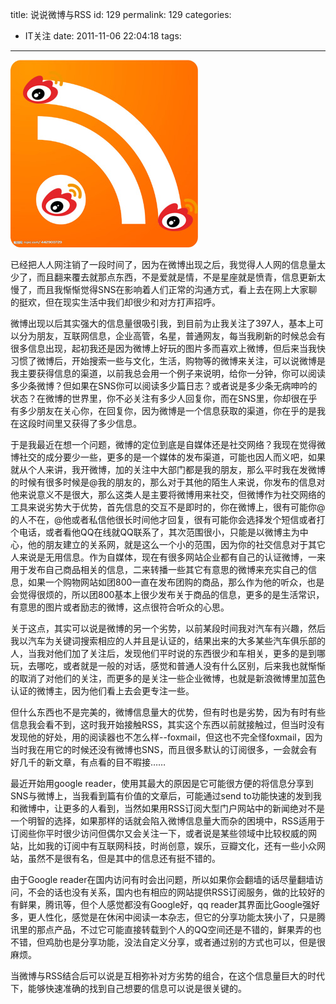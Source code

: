 title: 说说微博与RSS
id: 129
permalink: 129
categories:
  - IT关注
date: 2011-11-06 22:04:18
tags:
---

 

[![](/image/2011/11/sinarss.jpg "sinarss")](/image/2011/11/sinarss.jpg)

已经把人人网注销了一段时间了，因为在微博出现之后，我觉得人人网的信息量太少了，而且翻来覆去就那点东西，不是爱就是情，不是星座就是愤青，信息更新太慢了，而且我惭惭觉得SNS在影响着人们正常的沟通方式，看上去在网上大家聊的挺欢，但在现实生活中我们却很少和对方打声招呼。

微博出现以后其实强大的信息量很吸引我，到目前为止我关注了397人，基本上可以分为朋友，互联网信息，企业高管，名星，普通网友，每当我刷新的时候总会有很多信息出现，起初我还是因为微博上好玩的图片多而喜欢上微博，但后来当我快习惯了微博后，开始搜索一些与文化，生活，购物等的微博来关注，可以说微博是我主要获得信息的渠道，以前我总会用一个例子来说明，给你一分钟，你可以阅读多少条微博？但如果在SNS你可以阅读多少篇日志？或者说是多少条无病呻吟的状态？在微博的世界里，你不必关注有多少人回复你，而在SNS里，你却很在乎有多少朋友在关心你，在回复你，因为微博是一个信息获取的渠道，你在乎的是我在这段时间里又获得了多少信息。
<!-- more -->
于是我最近在想一个问题，微博的定位到底是自媒体还是社交网络？我现在觉得微博社交的成分要少一些，更多的是一个媒体的发布渠道，可能也因人而义吧，如果就从个人来讲，我开微博，加的关注中大部门都是我的朋友，那么平时我在发微博的时候有很多时候是@我的朋友的，那么对于其他的陌生人来说，你发布的信息对他来说意义不是很大，那么这类人是主要将微博用来社交，但微博作为社交网络的工具来说劣势大于优势，首先信息的交互不是即时的，你在微博上，很有可能你@的人不在，@他或者私信他很长时间他才回复，很有可能你会选择发个短信或者打个电话，或者看他QQ在线就QQ联系了，其次范围很小，只能是以微博主为中心，他的朋友建立的关系网，就是这么一个小的范围，因为你的社交信息对于其它人来说是无用信息。作为自媒体，现在有很多网站企业都有自己的认证微博，一来用于发布自己商品相关的信息，二来转播一些其它有意思的微博来充实自己的信息，如果一个购物网站如团800一直在发布团购的商品，那么作为他的听众，也是会觉得很烦的，所以团800基本上很少发布关于商品的信息，更多的是生活常识，有意思的图片或者励志的微博，这点很符合听众的心思。

关于这点，其实可以说是微博的另一个劣势，以前某段时间我对汽车有兴趣，然后我以汽车为关键词搜索相应的人并且是认证的，结果出来的大多某些汽车俱乐部的人，当我对他们加了关注后，发现他们平时说的东西很少和车相关，更多的是到哪玩，去哪吃，或者就是一般的对话，感觉和普通人没有什么区别，后来我也就惭惭的取消了对他们的关注，而更多的是关注一些企业微博，也就是新浪微博里加蓝色认证的微博主，因为他们看上去会更专注一些。

但什么东西也不是完美的，微博信息量大的优势，但有时也是劣势，因为有时有些信息我会看不到，这时我开始接触RSS，其实这个东西以前就接触过，但当时没有发现他的好处，用的阅读器也不怎么样--foxmail，但这也不完全怪foxmail，因为当时我在用它的时候还没有微博也SNS，而且很多默认的订阅很多，一会就会有好几千的新文章，有点看的目不暇接……

最近开始用google reader，使用其最大的原因是它可能很方便的将信息分享到SNS与微博上，当我看到篇有价值的文章后，可能通过send to功能快速的发到我和微博中，让更多的人看到，当然如果用RSS订阅大型门户网站中的新闻绝对不是一个明智的选择，如果那样的话就会陷入微博信息量大而杂的困境中，RSS适用于订阅些你平时很少访问但偶尔又会关注一下，或者说是某些领域中比较权威的网站，比如我的订阅中有互联网科技，时尚创意，娱乐，豆瓣文化，还有一些小众网站，虽然不是很有名，但是其中的信息还有挺不错的。

由于Google reader在国内访问有时会出问题，所以如果你会翻墙的话尽量翻墙访问，不会的话也没有关系，国内也有相应的网站提供RSS订阅服务，做的比较好的有鲜果，腾讯等，但个人感觉都没有Google好，qq reader其界面比Google强好多，更人性化，感觉是在休闲中阅读一本杂志，但它的分享功能太狭小了，只是腾讯里的那点产品，不过它可能直接转载到个人的QQ空间还是不错的，鲜果弄的也不错，但鸡肋也是分享功能，没法自定义分享，或者通过别的方式也可以，但是很麻烦。

当微博与RSS结合后可以说是互相弥补对方劣势的组合，在这个信息量巨大的时代下，能够快速准确的找到自己想要的信息可以说是很关键的。